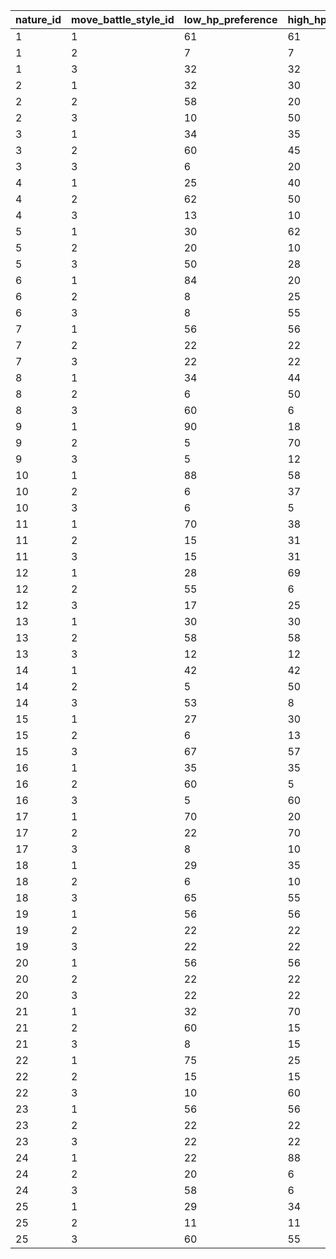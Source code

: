 | nature_id | move_battle_style_id | low_hp_preference | high_hp_preference |
|-----------|----------------------|-------------------|--------------------|
| 1         | 1                    | 61                | 61                 |
| 1         | 2                    | 7                 | 7                  |
| 1         | 3                    | 32                | 32                 |
| 2         | 1                    | 32                | 30                 |
| 2         | 2                    | 58                | 20                 |
| 2         | 3                    | 10                | 50                 |
| 3         | 1                    | 34                | 35                 |
| 3         | 2                    | 60                | 45                 |
| 3         | 3                    | 6                 | 20                 |
| 4         | 1                    | 25                | 40                 |
| 4         | 2                    | 62                | 50                 |
| 4         | 3                    | 13                | 10                 |
| 5         | 1                    | 30                | 62                 |
| 5         | 2                    | 20                | 10                 |
| 5         | 3                    | 50                | 28                 |
| 6         | 1                    | 84                | 20                 |
| 6         | 2                    | 8                 | 25                 |
| 6         | 3                    | 8                 | 55                 |
| 7         | 1                    | 56                | 56                 |
| 7         | 2                    | 22                | 22                 |
| 7         | 3                    | 22                | 22                 |
| 8         | 1                    | 34                | 44                 |
| 8         | 2                    | 6                 | 50                 |
| 8         | 3                    | 60                | 6                  |
| 9         | 1                    | 90                | 18                 |
| 9         | 2                    | 5                 | 70                 |
| 9         | 3                    | 5                 | 12                 |
| 10        | 1                    | 88                | 58                 |
| 10        | 2                    | 6                 | 37                 |
| 10        | 3                    | 6                 | 5                  |
| 11        | 1                    | 70                | 38                 |
| 11        | 2                    | 15                | 31                 |
| 11        | 3                    | 15                | 31                 |
| 12        | 1                    | 28                | 69                 |
| 12        | 2                    | 55                | 6                  |
| 12        | 3                    | 17                | 25                 |
| 13        | 1                    | 30                | 30                 |
| 13        | 2                    | 58                | 58                 |
| 13        | 3                    | 12                | 12                 |
| 14        | 1                    | 42                | 42                 |
| 14        | 2                    | 5                 | 50                 |
| 14        | 3                    | 53                | 8                  |
| 15        | 1                    | 27                | 30                 |
| 15        | 2                    | 6                 | 13                 |
| 15        | 3                    | 67                | 57                 |
| 16        | 1                    | 35                | 35                 |
| 16        | 2                    | 60                | 5                  |
| 16        | 3                    | 5                 | 60                 |
| 17        | 1                    | 70                | 20                 |
| 17        | 2                    | 22                | 70                 |
| 17        | 3                    | 8                 | 10                 |
| 18        | 1                    | 29                | 35                 |
| 18        | 2                    | 6                 | 10                 |
| 18        | 3                    | 65                | 55                 |
| 19        | 1                    | 56                | 56                 |
| 19        | 2                    | 22                | 22                 |
| 19        | 3                    | 22                | 22                 |
| 20        | 1                    | 56                | 56                 |
| 20        | 2                    | 22                | 22                 |
| 20        | 3                    | 22                | 22                 |
| 21        | 1                    | 32                | 70                 |
| 21        | 2                    | 60                | 15                 |
| 21        | 3                    | 8                 | 15                 |
| 22        | 1                    | 75                | 25                 |
| 22        | 2                    | 15                | 15                 |
| 22        | 3                    | 10                | 60                 |
| 23        | 1                    | 56                | 56                 |
| 23        | 2                    | 22                | 22                 |
| 23        | 3                    | 22                | 22                 |
| 24        | 1                    | 22                | 88                 |
| 24        | 2                    | 20                | 6                  |
| 24        | 3                    | 58                | 6                  |
| 25        | 1                    | 29                | 34                 |
| 25        | 2                    | 11                | 11                 |
| 25        | 3                    | 60                | 55                 |
